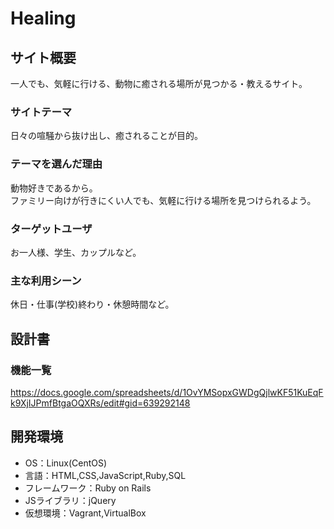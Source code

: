 
# Healing

## サイト概要
一人でも、気軽に行ける、動物に癒される場所が見つかる・教えるサイト。

### サイトテーマ
日々の喧騒から抜け出し、癒されることが目的。

### テーマを選んだ理由
動物好きであるから。<br>
ファミリー向けが行きにくい人でも、気軽に行ける場所を見つけられるよう。

### ターゲットユーザ
お一人様、学生、カップルなど。

### 主な利用シーン
休日・仕事(学校)終わり・休憩時間など。

## 設計書

### 機能一覧
<https://docs.google.com/spreadsheets/d/1OvYMSopxGWDgQjlwKF51KuEqFk9XjIJPmfBtgaOQXRs/edit#gid=639292148>

## 開発環境
- OS：Linux(CentOS)
- 言語：HTML,CSS,JavaScript,Ruby,SQL
- フレームワーク：Ruby on Rails
- JSライブラリ：jQuery
- 仮想環境：Vagrant,VirtualBox
